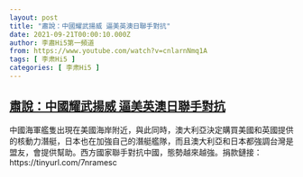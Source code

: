 ```yaml
---
layout: post
title: "肅說：中國耀武揚威 逼美英澳日聯手對抗"
date: 2021-09-21T00:00:10.000Z
author: 李肅Hi5第一頻道
from: https://www.youtube.com/watch?v=cnlarnNmq1A
tags: [ 李肃Hi5 ]
categories: [ 李肃Hi5 ]
---
```

<!--1632182410000-->
[肅說：中國耀武揚威 逼美英澳日聯手對抗](https://www.youtube.com/watch?v=cnlarnNmq1A)
------

<div>
中國海軍艦隻出現在美國海岸附近，與此同時，澳大利亞決定購買美國和英國提供的核動力潛艇，日本也在加強自己的潛艇艦隊，而且澳大利亞和日本都強調台灣是盟友，會提供幫助。西方國家聯手對抗中國，態勢越來越強。捐款鏈接：https://tinyurl.com/7nramesc
</div>

